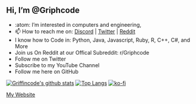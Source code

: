 Hi, I’m @Griphcode
-----
- :atom: I’m interested in computers and engineering,  
- 📫 How to reach me on: [Discord](https://dsc.gg/griphcode) | [Twitter](https://twitter.com/Griphcode) | [Reddit](https://www.reddit.com/user/Griffincode21)
- I know how to Code in: Python, Java, Javascript, Ruby, R, C++, C#, and More
- Join us On Reddit at our Offical Subreddit: r/Griphcode
- Follow me on Twitter 
- Subscribe to my YouTube Channel
- Follow me here on GitHub

[![Griffincode's github stats](https://github-readme-stats.vercel.app/api?username=Griphcode)](https://github.com/Griphcode/github-readme-stats) 
[![Top Langs](https://github-readme-stats.vercel.app/api/top-langs/?username=griphcode&layout=compact)](https://github.com/griphcode/github-readme-stats)
[![ko-fi](https://ko-fi.com/img/githubbutton_sm.svg)](https://ko-fi.com/N4N6693Q4)

[My Website](https://griphcodes.wordpress.com/) 
